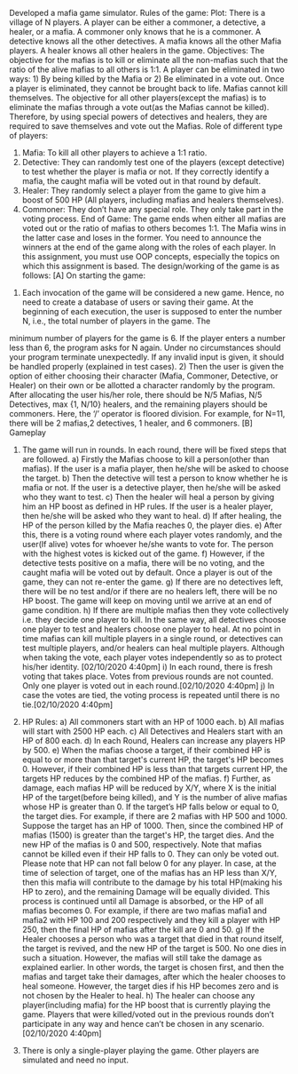 Developed a mafia game simulator.
Rules of the game:
Plot: There is a village of N players. A player can be either a commoner, a detective, a healer,
or a mafia. A commoner only knows that he is a commoner. A detective knows all the other
detectives. A mafia knows all the other Mafia players. A healer knows all other healers in the
game.
Objectives: The objective for the mafias is to kill or eliminate all the non-mafias such that the
ratio of the alive mafias to all others is 1:1. A player can be eliminated in two ways: 1) By being
killed by the Mafia or 2) Be eliminated in a vote out. Once a player is eliminated, they cannot be
brought back to life. Mafias cannot kill themselves.
The objective for all other players(except the mafias) is to eliminate the mafias through a vote
out(as the Mafias cannot be killed). Therefore, by using special powers of detectives and
healers, they are required to save themselves and vote out the Mafias.
Role of different type of players:
1. Mafia: To kill all other players to achieve a 1:1 ratio.
2. Detective: They can randomly test one of the players (except detective) to test whether
the player is mafia or not. If they correctly identify a mafia, the caught mafia will be voted
out in that round by default.
3. Healer: They randomly select a player from the game to give him a boost of 500 HP (All
players, including mafias and healers themselves).
4. Commoner: They don’t have any special role. They only take part in the voting process.
End of Game:
The game ends when either all mafias are voted out or the ratio of mafias to others becomes
1:1.
The Mafia wins in the latter case and loses in the former.
You need to announce the winners at the end of the game along with the roles of each player.
In this assignment, you must use OOP concepts, especially the topics on which this
assignment is based.
The design/working of the game is as follows:
[A] On starting the game:
1) Each invocation of the game will be considered a new game. Hence, no need to create a
database of users or saving their game. At the beginning of each execution, the user is
supposed to enter the number N, i.e., the total number of players in the game. The

minimum number of players for the game is 6. If the player enters a number less than 6,
the program asks for N again. Under no circumstances should your program
terminate unexpectedly. If any invalid input is given, it should be handled properly
(explained in test cases).
2) Then the user is given the option of either choosing their character (Mafia, Commoner,
Detective, or Healer) on their own or be allotted a character randomly by the program.
After allocating the user his/her role, there should be N/5 Mafias, N/5 Detectives, max {1,
N/10} healers, and the remaining players should be commoners. Here, the ‘/’ operator is
floored division. For example, for N=11, there will be 2 mafias,2 detectives, 1 healer, and
6 commoners.
[B] Gameplay
1) The game will run in rounds. In each round, there will be fixed steps that are followed.
a) Firstly the Mafias choose to kill a person(other than mafias). If the user is a mafia
player, then he/she will be asked to choose the target.
b) Then the detective will test a person to know whether he is mafia or not. If the
user is a detective player, then he/she will be asked who they want to test.
c) Then the healer will heal a person by giving him an HP boost as defined in HP
rules. If the user is a healer player, then he/she will be asked who they want to
heal.
d) If after healing, the HP of the person killed by the Mafia reaches 0, the player
dies.
e) After this, there is a voting round where each player votes randomly, and the
user(If alive) votes for whoever he/she wants to vote for. The person with the
highest votes is kicked out of the game.
f) However, if the detective tests positive on a mafia, there will be no voting, and
the caught mafia will be voted out by default. Once a player is out of the game,
they can not re-enter the game.
g) If there are no detectives left, there will be no test and/or if there are no healers
left, there will be no HP boost. The game will keep on moving until we arrive at an
end of game condition.
h) If there are multiple mafias then they vote collectively i.e. they decide one player
to kill. In the same way, all detectives choose one player to test and healers
choose one player to heal. At no point in time mafias can kill multiple players in a
single round, or detectives can test multiple players, and/or healers can heal
multiple players. Although when taking the vote, each player votes independently
so as to protect his/her identity. [02/10/2020 4:40pm]
i) In each round, there is fresh voting that takes place. Votes from previous rounds
are not counted. Only one player is voted out in each round.[02/10/2020 4:40pm]
j) In case the votes are tied, the voting process is repeated until there is no
tie.[02/10/2020 4:40pm]

2) HP Rules:
a) All commoners start with an HP of 1000 each.
b) All mafias will start with 2500 HP each.
c) All Detectives and Healers start with an HP of 800 each.
d) In each Round, Healers can increase any players HP by 500.
e) When the mafias choose a target, if their combined HP is equal to or more than
that target's current HP, the target's HP becomes 0. However, if their combined
HP is less than that targets current HP, the targets HP reduces by the combined
HP of the mafias.
f) Further, as damage, each mafias HP will be reduced by X/Y, where X is the initial
HP of the target(before being killed), and Y is the number of alive mafias whose
HP is greater than 0. If the target’s HP falls below or equal to 0, the target dies.
For example, if there are 2 mafias with HP 500 and 1000. Suppose the target has
an HP of 1000. Then, since the combined HP of mafias (1500) is greater than the
target's HP, the target dies. And the new HP of the mafias is 0 and 500,
respectively.
Note that mafias cannot be killed even if their HP falls to 0. They can only
be voted out. Please note that HP can not fall below 0 for any player.
In case, at the time of selection of target, one of the mafias has an HP less than
X/Y, then this mafia will contribute to the damage by his total HP(making his HP
to zero), and the remaining Damage will be equally divided. This process is
continued until all Damage is absorbed, or the HP of all mafias becomes 0. For
example, if there are two mafias mafia1 and mafia2 with HP 100 and 200
respectively and they kill a player with HP 250, then the final HP of mafias after
the kill are 0 and 50.
g) If the Healer chooses a person who was a target that died in that round itself, the
target is revived, and the new HP of the target is 500. No one dies in such a
situation. However, the mafias will still take the damage as explained earlier.
In other words, the target is chosen first, and then the mafias and target take their
damages, after which the healer chooses to heal someone. However, the target
dies if his HP becomes zero and is not chosen by the Healer to heal.
h) The healer can choose any player(including mafia) for the HP boost that is
currently playing the game. Players that were killed/voted out in the previous
rounds don’t participate in any way and hence can’t be chosen in any scenario.
[02/10/2020 4:40pm]

3) There is only a single-player playing the game. Other players are simulated and need no
input.

